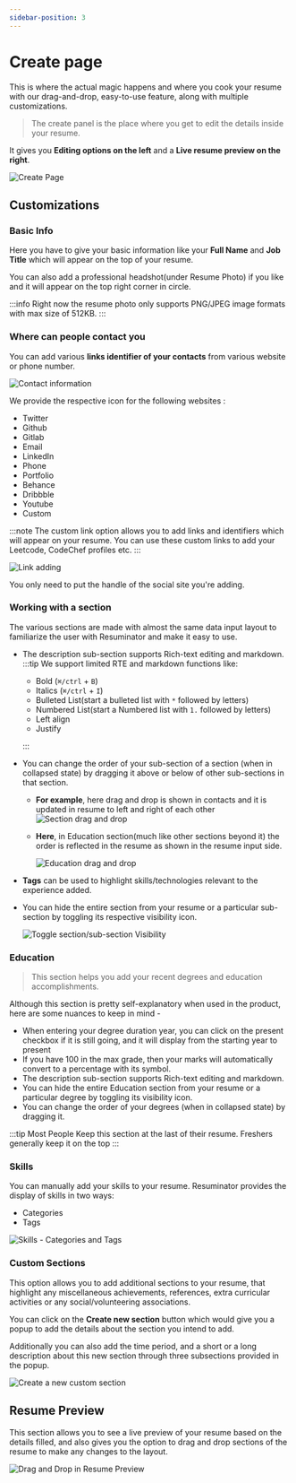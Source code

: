 ```yaml
---
sidebar-position: 3
---
```


# Create page

This is where the actual magic happens and where you cook your resume with our
drag-and-drop, easy-to-use feature, along with multiple customizations.

> The create panel is the place where you get to edit the details inside your resume.

It gives you **Editing options on the left** and a **Live resume preview on the right**.

![Create Page](/doc_img/create-page.png)

## Customizations

### Basic Info

Here you have to give your basic information like your **Full Name** and **Job Title** which will
appear on the top of your resume.

You can also add a professional headshot(under Resume Photo) if you like and it will appear
on the top right corner in circle.

:::info
Right now the resume photo only supports PNG/JPEG image formats with max size of 512KB.
:::

### Where can people contact you

You can add various **links identifier of your contacts** from various website or phone number.

![Contact information](/doc_img/contact-illus.png)

We provide the respective icon for the following websites :


- Twitter
- Github
- Gitlab
- Email
- LinkedIn
- Phone
- Portfolio
- Behance
- Dribbble
- Youtube
- Custom

:::note
The custom link option allows you to add links and identifiers which will appear on your resume.
You can use these custom links to add your Leetcode, CodeChef profiles etc.
:::

![Link adding](/gifs/add_link.gif)

You only need to put the handle of the social site you're adding.

### Working with a section

The various sections are made with almost the same data input layout to familiarize
the user with Resuminator and make it easy to use.

- The description sub-section supports Rich-text editing and markdown.
  :::tip
  We support limited RTE and markdown functions like:

  - Bold (`⌘/ctrl` + `B`)
  - Italics (`⌘/ctrl` + `I`)
  - Bulleted List(start a bulleted list with `*` followed by letters)
  - Numbered List(start a Numbered list with `1.` followed by letters)
  - Left align
  - Justify

  :::

- You can change the order of your sub-section of a section (when in collapsed state)
  by dragging it above or below of other sub-sections in that section.

  - **For example**, here drag and drop is shown in contacts and it is updated in resume to left and right of each other
    ![Section drag and drop](/gifs/section_drag.gif)

  - **Here**, in Education section(much like other sections beyond it) the order is
    reflected in the resume as shown in the resume input side.

    ![Education drag and drop](/gifs/edu_dnd.gif)

- **Tags** can be used to highlight skills/technologies relevant to the experience added.
- You can hide the entire section from your resume or a particular sub-section
  by toggling its respective visibility icon.

  ![Toggle section/sub-section Visibility](/gifs/visible_toggle.gif)

### Education

> This section helps you add your recent degrees and education accomplishments.

Although this section is pretty self-explanatory when used in the product, here are some nuances to keep in mind -

- When entering your degree duration year, you can click on the present checkbox if it is still
  going, and it will display from the starting year to present
- If you have 100 in the max grade, then your marks will automatically convert to a percentage with its symbol.
- The description sub-section supports Rich-text editing and markdown.
- You can hide the entire Education section from your resume or a particular degree by toggling its visibility icon.
- You can change the order of your degrees (when in collapsed state) by dragging it.

:::tip
Most People Keep this section at the last of their resume.
Freshers generally keep it on the top
:::

### Skills

You can manually add your skills to your resume.
Resuminator provides the display of skills in two ways:

- Categories
- Tags

![Skills - Categories and Tags](/doc_img/skills.png)

### Custom Sections

This option allows you to add additional sections to your resume, that highlight any miscellaneous achievements, references, extra curricular activities or any social/volunteering associations. 

You can click on the **Create new section** button which would give you a popup to add the details about the section you intend to add. 

Additionally you can also add the time period, and a short or a long description about this new section through three subsections provided in the popup.

![Create a new custom section](/doc_img/create_new_section.png)

## Resume Preview

This section allows you to see a live preview of your resume based on the details filled, and also gives you the option to drag and drop
sections of the resume to make any changes to the layout.

![Drag and Drop in Resume Preview](/gifs/drag_drop.gif)
